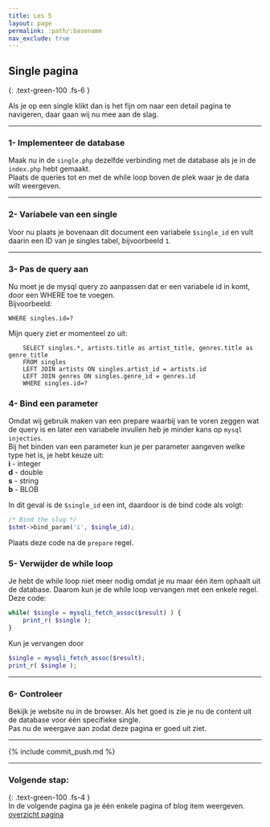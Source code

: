 ```yaml
---
title: Les 5
layout: page 
permalink: :path/:basename 
nav_exclude: true
---
```


## Single pagina
{: .text-green-100 .fs-6 }

Als je op een single klikt dan is het fijn om naar een detail pagina te navigeren, daar gaan wij nu mee aan de slag. 

---
### 1- Implementeer de database
Maak nu in de `single.php` dezelfde verbinding met de database als je in de `index.php` hebt gemaakt.  
Plaats de queries tot en met de while loop boven de plek waar je de data wilt weergeven.

---
### 2- Variabele van een single
Voor nu plaats je bovenaan dit document een variabele `$single_id` en vult daarin een ID van je singles tabel, bijvoorbeeld `1`.

--- 
### 3- Pas de query aan
Nu moet je de mysql query zo aanpassen dat er een variabele id in komt, door een WHERE toe te voegen.  
Bijvoorbeeld:  
```mysql
WHERE singles.id=?
```
Mijn query ziet er momenteel zo uit:
```mysql
    SELECT singles.*, artists.title as artist_title, genres.title as genre_title
    FROM singles
    LEFT JOIN artists ON singles.artist_id = artists.id
    LEFT JOIN genres ON singles.genre_id = genres.id
    WHERE singles.id=?
```

### 4- Bind een parameter
Omdat wij gebruik maken van een prepare waarbij van te voren zeggen wat de query is en later een variabele invullen heb je minder kans op `mysql injecties`.  
Bij het binden van een parameter kun je per parameter aangeven welke type het is, je hebt keuze uit:  
**i** - integer  
**d** - double  
**s** - string  
**b** - BLOB  

In dit geval is de `$single_id` een int, daardoor is de bind code als volgt:
```php
/* Bind the slug */
$stmt->bind_param('i', $single_id);
```
Plaats deze code na de `prepare` regel.

### 5- Verwijder de while loop
Je hebt de while loop niet meer nodig omdat je nu maar één item ophaalt uit de database. Daarom kun je de while loop vervangen met een enkele regel.  
Deze code:
```php
while( $single = mysqli_fetch_assoc($result) ) {
    print_r( $single );
}
```
Kun je vervangen door
```php
$single = mysqli_fetch_assoc($result);
print_r( $single );
````

---
### 6- Controleer
Bekijk je website nu in de browser.
Als het goed is zie je nu de content uit de database voor één specifieke single.  
Pas nu de weergave aan zodat deze pagina er goed uit ziet.

---

{% include commit_push.md %}

---
### Volgende stap:
{: .text-green-100 .fs-4 }  
In de volgende pagina ga je één enkele pagina of blog item weergeven.  
[overzicht pagina](overzicht)


